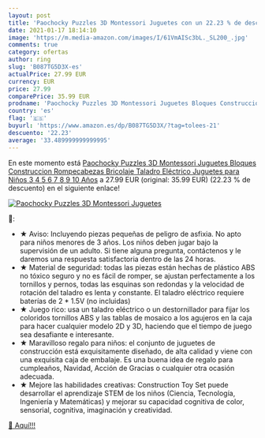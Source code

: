 ```yaml
---
layout: post
title: 'Paochocky Puzzles 3D Montessori Juguetes con un 22.23 % de descuento'
date: 2021-01-17 18:14:10
image: 'https://m.media-amazon.com/images/I/61VmAISc3bL._SL200_.jpg'
comments: true
category: ofertas
author: ring
slug: 'B087TG5D3X-es'
actualPrice: 27.99 EUR
currency: EUR
price: 27.99
comparePrice: 35.99 EUR
prodname: 'Paochocky Puzzles 3D Montessori Juguetes Bloques Construccion Rompecabezas Bricolaje Taladro Eléctrico Juguetes para Niños 3 4 5 6 7 8 9 10 Años'
country: 'es'
flag: '🇪🇸'
buyurl: 'https://www.amazon.es/dp/B087TG5D3X/?tag=tolees-21'
descuento: '22.23'
average: '33.489999999999995'
---
```


En este momento está [Paochocky Puzzles 3D Montessori Juguetes Bloques Construccion Rompecabezas Bricolaje Taladro Eléctrico Juguetes para Niños 3 4 5 6 7 8 9 10 Años](https://www.amazon.es/dp/B087TG5D3X/?tag=tolees-21) a 27.99 EUR (original: 35.99 EUR) (22.23 %  de descuento) en el siguiente enlace!

[![Paochocky Puzzles 3D Montessori Juguetes](https://m.media-amazon.com/images/I/61VmAISc3bL._SL200_.jpg)](https://www.amazon.es/dp/B087TG5D3X/?tag=tolees-21)

🔎:

- ★ Aviso: Incluyendo piezas pequeñas de peligro de asfixia. No apto para niños menores de 3 años. Los niños deben jugar bajo la supervisión de un adulto. Si tiene alguna pregunta, contáctenos y le daremos una respuesta satisfactoria dentro de las 24 horas.
- ★ Material de seguridad: todas las piezas están hechas de plástico ABS no tóxico seguro y no es fácil de romper, se ajustan perfectamente a los tornillos y pernos, todas las esquinas son redondas y la velocidad de rotación del taladro es lenta y constante. El taladro eléctrico requiere baterías de 2 * 1.5V (no incluidas)
- ★ Juego rico: usa un taladro eléctrico o un destornillador para fijar los coloridos tornillos ABS y las tablas de mosaico a los agujeros en la caja para hacer cualquier modelo 2D y 3D, haciendo que el tiempo de juego sea desafiante e interesante.
- ★ Maravilloso regalo para niños: el conjunto de juguetes de construcción está exquisitamente diseñado, de alta calidad y viene con una exquisita caja de embalaje. Es una buena idea de regalo para cumpleaños, Navidad, Acción de Gracias o cualquier otra ocasión adecuada.
- ★ Mejore las habilidades creativas: Construction Toy Set puede desarrollar el aprendizaje STEM de los niños (Ciencia, Tecnología, Ingeniería y Matemáticas) y mejorar su capacidad cognitiva de color, sensorial, cognitiva, imaginación y creatividad.

[🛒 Aquí!!!](https://www.amazon.es/dp/B087TG5D3X/?tag=tolees-21)
